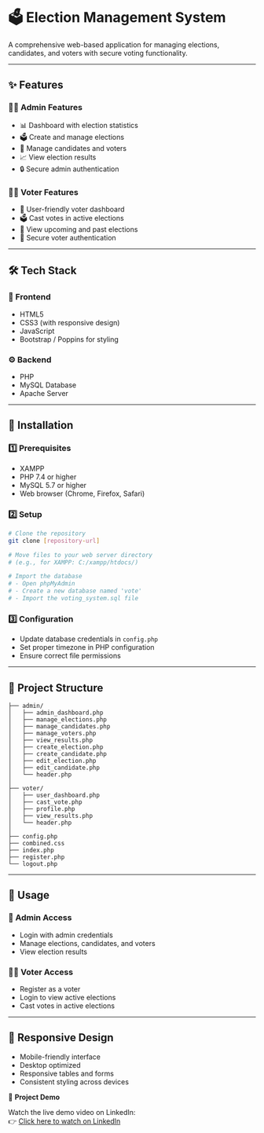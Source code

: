 # 🗳️ Election Management System  
A comprehensive web-based application for managing elections, candidates, and voters with secure voting functionality.

---

## ✨ Features

### 👨‍💼 Admin Features
- 📊 Dashboard with election statistics  
- 🗳️ Create and manage elections  
- 👥 Manage candidates and voters  
- 📈 View election results  
- 🔒 Secure admin authentication  

### 🧑‍💻 Voter Features
- 👤 User-friendly voter dashboard  
- 🗳️ Cast votes in active elections  
- 📅 View upcoming and past elections  
- 🔐 Secure voter authentication  

---

## 🛠️ Tech Stack

### 🎨 Frontend
- HTML5  
- CSS3 (with responsive design)  
- JavaScript  
- Bootstrap / Poppins for styling  

### ⚙️ Backend
- PHP  
- MySQL Database  
- Apache Server  

---

## 🧰 Installation

### 1️⃣ Prerequisites
- XAMPP  
- PHP 7.4 or higher  
- MySQL 5.7 or higher  
- Web browser (Chrome, Firefox, Safari)  

### 2️⃣ Setup

```bash
# Clone the repository
git clone [repository-url]

# Move files to your web server directory
# (e.g., for XAMPP: C:/xampp/htdocs/)

# Import the database
# - Open phpMyAdmin
# - Create a new database named 'vote'
# - Import the voting_system.sql file
```

### 3️⃣ Configuration
- Update database credentials in `config.php`  
- Set proper timezone in PHP configuration  
- Ensure correct file permissions  

---

## 📁 Project Structure

```
├── admin/
│   ├── admin_dashboard.php
│   ├── manage_elections.php
│   ├── manage_candidates.php
│   ├── manage_voters.php
│   ├── view_results.php
│   ├── create_election.php
│   ├── create_candidate.php
│   ├── edit_election.php
│   ├── edit_candidate.php
│   └── header.php
│
├── voter/
│   ├── user_dashboard.php
│   ├── cast_vote.php
│   ├── profile.php
│   ├── view_results.php
│   └── header.php
│
├── config.php  
├── combined.css  
├── index.php  
├── register.php  
└── logout.php  
```

---

## 🚀 Usage

### 🔑 Admin Access
- Login with admin credentials  
- Manage elections, candidates, and voters  
- View election results  

### 🙋‍♂️ Voter Access
- Register as a voter  
- Login to view active elections  
- Cast votes in active elections  

---

## 📱 Responsive Design
- Mobile-friendly interface  
- Desktop optimized  
- Responsive tables and forms  
- Consistent styling across devices  

🎥 **Project Demo**

Watch the live demo video on LinkedIn:  
👉 [Click here to watch on LinkedIn](https://www.linkedin.com/posts/areebamemon_html-css-javascript-activity-7334837182852919299-JIxl?utm_source=share&utm_medium=member_desktop&rcm=ACoAADnaLtIBWm93ZxaE556cUjF5GnYuvFxZwDs)
